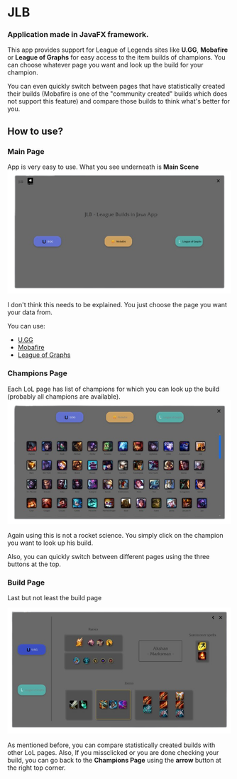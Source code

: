 # JLB
### Application made in JavaFX framework.

This app provides support for League of Legends sites like **U.GG**, **Mobafire** or **League of Graphs**
for easy access to the item builds of champions. You can choose whatever page you want and look up the build
for your champion. 

You can even quickly switch between pages that have statistically created their builds 
(Mobafire is one of the "community created" builds which does not support this feature) and compare those builds
to think what's better for you.

## How to use?
### Main Page
App is very easy to use. What you see underneath is **Main Scene**
![Failed to load image](docs/main-scene.png)

I don't think this needs to be explained. You just choose the page you want your data from.

You can use: 
- [U.GG](https://u.gg/)
- [Mobafire](https://www.mobafire.com/)
- [League of Graphs](https://www.leagueofgraphs.com)

### Champions Page
Each LoL page has list of champions for which you can look up the build (probably all champions are available).
![Failed to load image](docs/champions-scene.png)

Again using this is not a rocket science. You simply click on the champion you want to look up his build.

Also, you can quickly switch between different pages using the three buttons at the top.

### Build Page
Last but not least the build page

![Failed to load image](docs/build-scene.png)

As mentioned before, you can compare statistically created builds with other LoL pages. Also, If you missclicked or you
are done checking your build, you can go back to the **Champions Page** using the **arrow** button at the right top corner.
